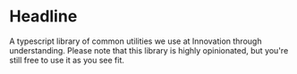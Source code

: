 # Headline

A typescript library of common utilities we use at Innovation through understanding. Please note that this library is highly opinionated, but you're still free to use it as you see fit.

